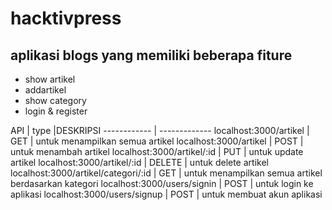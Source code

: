 # hacktivpress
## aplikasi blogs yang memiliki beberapa fiture

* show artikel
* addartikel
* show category
* login & register


API | type |DESKRIPSI
------------ | -------------
localhost:3000/artikel | GET | untuk menampilkan semua artikel
localhost:3000/artikel | POST | untuk menambah artikel
localhost:3000/artikel/:id | PUT | untuk update artikel
localhost:3000/artikel/:id | DELETE | untuk delete artikel
localhost:3000/artikel/categori/:id | GET | untuk menampilkan semua artikel berdasarkan kategori
localhost:3000/users/signin | POST | untuk login ke aplikasi
localhost:3000/users/signup | POST | untuk membuat akun aplikasi
